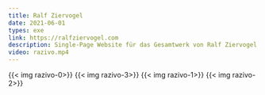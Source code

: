 ```yaml
---
title: Ralf Ziervogel
date: 2021-06-01
types: exe
link: https://ralfziervogel.com
description: Single-Page Website für das Gesamtwerk von Ralf Ziervogel. PHP basiertes CMS, custom GIMP script, python render pipe, leaflet.js on website.
video: razivo.mp4
---
```

{{< img razivo-0>}}
{{< img razivo-3>}}
{{< img razivo-1>}}
{{< img razivo-2>}}

